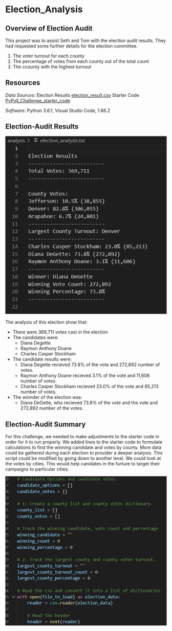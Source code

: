 # Election_Analysis


## Overview of Election Audit

This project was to assist Seth and Tom with the election audit results. They had requested some further details for the election committee.
  1) The voter turnout for each county
  2) The percentage of votes from each county out of the total count
  3) The ccounty with the highest turnout

## Resources

*Data Sources:* Election Results [election_result.csv](https://github.com/LindsayTeeters/Week-3-Python/blob/main/Resources/election_results.csv)  Starter Code [PyPoll_Challenge_starter_code](https://github.com/LindsayTeeters/Week-3-Python/blob/main/Resources/PyPoll_Challenge_starter_code.py)
              
*Software:* Python 3.6.1, Visual Studio Code, 1.66.2

## Election-Audit Results

![This is an image](https://github.com/LindsayTeeters/Week-3-Python/blob/main/Resources/Election_Results.txt.png?raw=true)

The analysis of this election show that:
- There were 369,711 votes cast in the election
- The candidates were:
  - Diana Degette
  - Raymon Anthony Doane
  - Charles Casper Stockham
- The candidate results were:
  - Diana Degette recieved 73.8% of the vote and 272,892 number of votes.
  - Raymon Anthony Doane recieved 3.1% of the vote and 11,606 number of votes.
  - Charles Casper Stockham recieved 23.0% of the vote and 85,213 number of votes.
- The winnder of the election was:
  - Diana DeGette, who recieved 73.8% of the vote and the vote and 272,892 number of the votes.

## Election-Audit Summary

For this challenge, we needed to make adjustments to the starter code in order for it to run properly. We added lines to the starter code to formulate calculations to find the winning candidate and votes by county. More data could be gathered during each election to provider a deeper analysis. This script could be modified by going down to another level. We could look at the votes by cities. This would help canidates in the furture to target their campaigns to particular cities.

![Image](https://github.com/LindsayTeeters/Week-3-Python/blob/main/Resources/Additional/Code%20Screenshot%201.png)
  


